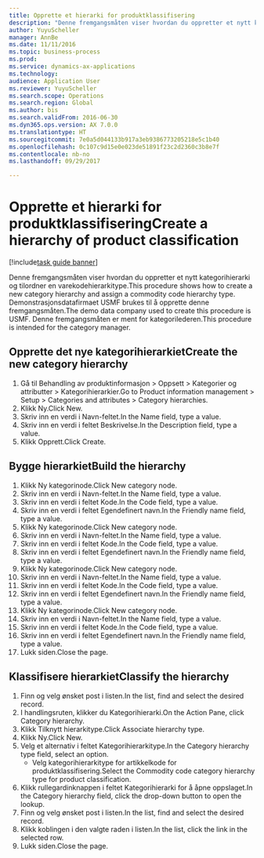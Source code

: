 ```yaml
--- 
title: Opprette et hierarki for produktklassifisering
description: "Denne fremgangsmåten viser hvordan du oppretter et nytt kategorihierarki og tilordner en varekodehierarkitype."
author: YuyuScheller
manager: AnnBe
ms.date: 11/11/2016
ms.topic: business-process
ms.prod: 
ms.service: dynamics-ax-applications
ms.technology: 
audience: Application User
ms.reviewer: YuyuScheller
ms.search.scope: Operations
ms.search.region: Global
ms.author: bis
ms.search.validFrom: 2016-06-30
ms.dyn365.ops.version: AX 7.0.0
ms.translationtype: HT
ms.sourcegitcommit: 7e0a5d044133b917a3eb9386773205218e5c1b40
ms.openlocfilehash: 0c107c9d15e0e023de51891f23c2d2360c3b8e7f
ms.contentlocale: nb-no
ms.lasthandoff: 09/29/2017

---
```

# <a name="create-a-hierarchy-of-product-classification"></a><span data-ttu-id="29291-103">Opprette et hierarki for produktklassifisering</span><span class="sxs-lookup"><span data-stu-id="29291-103">Create a hierarchy of product classification</span></span>

[!include[task guide banner](../../includes/task-guide-banner.md)]

<span data-ttu-id="29291-104">Denne fremgangsmåten viser hvordan du oppretter et nytt kategorihierarki og tilordner en varekodehierarkitype.</span><span class="sxs-lookup"><span data-stu-id="29291-104">This procedure shows how to create a new category hierarchy and assign a commodity code hierarchy type.</span></span> <span data-ttu-id="29291-105">Demonstrasjonsdatafirmaet USMF brukes til å opprette denne fremgangsmåten.</span><span class="sxs-lookup"><span data-stu-id="29291-105">The demo data company used to create this procedure is USMF.</span></span> <span data-ttu-id="29291-106">Denne fremgangsmåten er ment for kategorilederen.</span><span class="sxs-lookup"><span data-stu-id="29291-106">This procedure is intended for the category manager.</span></span>


## <a name="create-the-new-category-hierarchy"></a><span data-ttu-id="29291-107">Opprette det nye kategorihierarkiet</span><span class="sxs-lookup"><span data-stu-id="29291-107">Create the new category hierarchy</span></span>
1. <span data-ttu-id="29291-108">Gå til Behandling av produktinformasjon > Oppsett > Kategorier og attributter > Kategorihierarkier.</span><span class="sxs-lookup"><span data-stu-id="29291-108">Go to Product information management > Setup > Categories and attributes > Category hierarchies.</span></span>
2. <span data-ttu-id="29291-109">Klikk Ny.</span><span class="sxs-lookup"><span data-stu-id="29291-109">Click New.</span></span>
3. <span data-ttu-id="29291-110">Skriv inn en verdi i Navn-feltet.</span><span class="sxs-lookup"><span data-stu-id="29291-110">In the Name field, type a value.</span></span>
4. <span data-ttu-id="29291-111">Skriv inn en verdi i feltet Beskrivelse.</span><span class="sxs-lookup"><span data-stu-id="29291-111">In the Description field, type a value.</span></span>
5. <span data-ttu-id="29291-112">Klikk Opprett.</span><span class="sxs-lookup"><span data-stu-id="29291-112">Click Create.</span></span>

## <a name="build-the-hierarchy"></a><span data-ttu-id="29291-113">Bygge hierarkiet</span><span class="sxs-lookup"><span data-stu-id="29291-113">Build the hierarchy</span></span>
1. <span data-ttu-id="29291-114">Klikk Ny kategorinode.</span><span class="sxs-lookup"><span data-stu-id="29291-114">Click New category node.</span></span>
2. <span data-ttu-id="29291-115">Skriv inn en verdi i Navn-feltet.</span><span class="sxs-lookup"><span data-stu-id="29291-115">In the Name field, type a value.</span></span>
3. <span data-ttu-id="29291-116">Skriv inn en verdi i feltet Kode.</span><span class="sxs-lookup"><span data-stu-id="29291-116">In the Code field, type a value.</span></span>
4. <span data-ttu-id="29291-117">Skriv inn en verdi i feltet Egendefinert navn.</span><span class="sxs-lookup"><span data-stu-id="29291-117">In the Friendly name field, type a value.</span></span>
5. <span data-ttu-id="29291-118">Klikk Ny kategorinode.</span><span class="sxs-lookup"><span data-stu-id="29291-118">Click New category node.</span></span>
6. <span data-ttu-id="29291-119">Skriv inn en verdi i Navn-feltet.</span><span class="sxs-lookup"><span data-stu-id="29291-119">In the Name field, type a value.</span></span>
7. <span data-ttu-id="29291-120">Skriv inn en verdi i feltet Kode.</span><span class="sxs-lookup"><span data-stu-id="29291-120">In the Code field, type a value.</span></span>
8. <span data-ttu-id="29291-121">Skriv inn en verdi i feltet Egendefinert navn.</span><span class="sxs-lookup"><span data-stu-id="29291-121">In the Friendly name field, type a value.</span></span>
9. <span data-ttu-id="29291-122">Klikk Ny kategorinode.</span><span class="sxs-lookup"><span data-stu-id="29291-122">Click New category node.</span></span>
10. <span data-ttu-id="29291-123">Skriv inn en verdi i Navn-feltet.</span><span class="sxs-lookup"><span data-stu-id="29291-123">In the Name field, type a value.</span></span>
11. <span data-ttu-id="29291-124">Skriv inn en verdi i feltet Kode.</span><span class="sxs-lookup"><span data-stu-id="29291-124">In the Code field, type a value.</span></span>
12. <span data-ttu-id="29291-125">Skriv inn en verdi i feltet Egendefinert navn.</span><span class="sxs-lookup"><span data-stu-id="29291-125">In the Friendly name field, type a value.</span></span>
13. <span data-ttu-id="29291-126">Klikk Ny kategorinode.</span><span class="sxs-lookup"><span data-stu-id="29291-126">Click New category node.</span></span>
14. <span data-ttu-id="29291-127">Skriv inn en verdi i Navn-feltet.</span><span class="sxs-lookup"><span data-stu-id="29291-127">In the Name field, type a value.</span></span>
15. <span data-ttu-id="29291-128">Skriv inn en verdi i feltet Kode.</span><span class="sxs-lookup"><span data-stu-id="29291-128">In the Code field, type a value.</span></span>
16. <span data-ttu-id="29291-129">Skriv inn en verdi i feltet Egendefinert navn.</span><span class="sxs-lookup"><span data-stu-id="29291-129">In the Friendly name field, type a value.</span></span>
17. <span data-ttu-id="29291-130">Lukk siden.</span><span class="sxs-lookup"><span data-stu-id="29291-130">Close the page.</span></span>

## <a name="classify-the-hierarchy"></a><span data-ttu-id="29291-131">Klassifisere hierarkiet</span><span class="sxs-lookup"><span data-stu-id="29291-131">Classify the hierarchy</span></span>
1. <span data-ttu-id="29291-132">Finn og velg ønsket post i listen.</span><span class="sxs-lookup"><span data-stu-id="29291-132">In the list, find and select the desired record.</span></span>
2. <span data-ttu-id="29291-133">I handlingsruten, klikker du Kategorihierarki.</span><span class="sxs-lookup"><span data-stu-id="29291-133">On the Action Pane, click Category hierarchy.</span></span>
3. <span data-ttu-id="29291-134">Klikk Tilknytt hierarkitype.</span><span class="sxs-lookup"><span data-stu-id="29291-134">Click Associate hierarchy type.</span></span>
4. <span data-ttu-id="29291-135">Klikk Ny.</span><span class="sxs-lookup"><span data-stu-id="29291-135">Click New.</span></span>
5. <span data-ttu-id="29291-136">Velg et alternativ i feltet Kategorihierarkitype.</span><span class="sxs-lookup"><span data-stu-id="29291-136">In the Category hierarchy type field, select an option.</span></span>
    * <span data-ttu-id="29291-137">Velg kategorihierarkitype for artikkelkode for produktklassifisering.</span><span class="sxs-lookup"><span data-stu-id="29291-137">Select the Commodity code category hierarchy type for product classification.</span></span>  
6. <span data-ttu-id="29291-138">Klikk rullegardinknappen i feltet Kategorihierarki for å åpne oppslaget.</span><span class="sxs-lookup"><span data-stu-id="29291-138">In the Category hierarchy field, click the drop-down button to open the lookup.</span></span>
7. <span data-ttu-id="29291-139">Finn og velg ønsket post i listen.</span><span class="sxs-lookup"><span data-stu-id="29291-139">In the list, find and select the desired record.</span></span>
8. <span data-ttu-id="29291-140">Klikk koblingen i den valgte raden i listen.</span><span class="sxs-lookup"><span data-stu-id="29291-140">In the list, click the link in the selected row.</span></span>
9. <span data-ttu-id="29291-141">Lukk siden.</span><span class="sxs-lookup"><span data-stu-id="29291-141">Close the page.</span></span>


